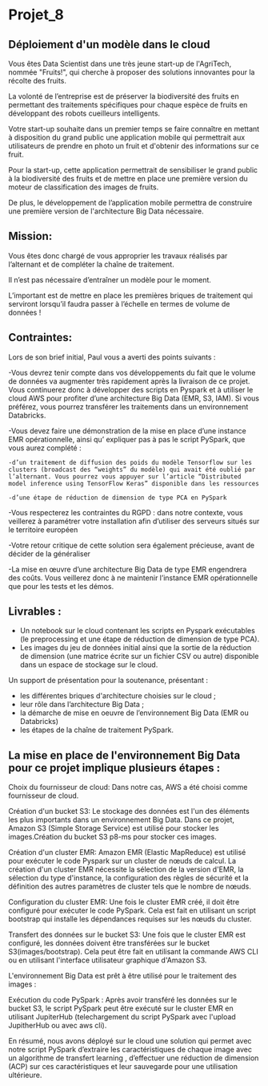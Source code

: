 # Projet_8
## Déploiement d'un modèle dans le cloud

Vous êtes Data Scientist dans une très jeune start-up de l'AgriTech, nommée  "Fruits!", qui cherche à proposer des solutions innovantes pour la récolte des fruits.

La volonté de l’entreprise est de préserver la biodiversité des fruits en permettant des traitements spécifiques pour chaque espèce de fruits en développant des robots cueilleurs intelligents.

Votre start-up souhaite dans un premier temps se faire connaître en mettant à disposition du grand public une application mobile qui permettrait aux utilisateurs de prendre en photo un fruit et d'obtenir des informations sur ce fruit.

Pour la start-up, cette application permettrait de sensibiliser le grand public à la biodiversité des fruits et de mettre en place une première version du moteur de classification des images de fruits.

De plus, le développement de l’application mobile permettra de construire une première version de l'architecture Big Data nécessaire.

## Mission:

Vous êtes donc chargé de vous approprier les travaux réalisés par l’alternant et de compléter la chaîne de traitement.

Il n’est pas nécessaire d’entraîner un modèle pour le moment.

L’important est de mettre en place les premières briques de traitement qui serviront lorsqu’il faudra passer à l’échelle en termes de volume de données !

## Contraintes:

Lors de son brief initial, Paul vous a averti des points suivants :

-Vous devrez tenir compte dans vos développements du fait que le volume de données va augmenter très rapidement après la livraison de ce projet. Vous continuerez donc à développer des scripts en Pyspark et à utiliser le cloud AWS pour profiter d’une architecture Big Data (EMR, S3, IAM). Si vous préférez, vous pourrez transférer les traitements dans un environnement Databricks.

-Vous devez faire une démonstration de la mise en place d’une instance EMR opérationnelle, ainsi qu’ expliquer pas à pas le script PySpark, que vous aurez complété : 

	-d’un traitement de diffusion des poids du modèle Tensorflow sur les clusters (broadcast des “weights” du modèle) qui avait été oublié par 	l’alternant. Vous pourrez vous appuyer sur l’article “Distributed model inference using TensorFlow Keras” disponible dans les ressources

	-d’une étape de réduction de dimension de type PCA en PySpark 

-Vous respecterez les contraintes du RGPD : dans notre contexte, vous veillerez à paramétrer votre installation afin d’utiliser des serveurs situés sur le territoire européen 

-Votre retour critique de cette solution sera également précieuse, avant de décider de la généraliser

-La mise en œuvre d’une architecture Big Data de type EMR engendrera des coûts. Vous veillerez donc à ne maintenir l’instance EMR opérationnelle que pour les tests et les démos.

## Livrables :

- Un notebook sur le cloud contenant les scripts en Pyspark exécutables (le preprocessing et une étape de réduction de dimension de type PCA).
- Les images du jeu de données initial ainsi que la sortie de la réduction de dimension (une matrice écrite sur un fichier CSV ou autre) disponible dans un espace de stockage sur le cloud.

Un support de présentation pour la soutenance, présentant :
- les différentes briques d'architecture choisies sur le cloud ;
- leur rôle dans l’architecture Big Data ;
- la démarche de mise en oeuvre de l’environnement Big Data (EMR ou Databricks)
- les étapes de la chaîne de traitement PySpark.

## La mise en place de l'environnement Big Data pour ce projet implique plusieurs étapes :

Choix du fournisseur de cloud: Dans notre cas, AWS a été choisi comme fournisseur de cloud.

Création d'un bucket S3: Le stockage des données est l'un des éléments les plus importants dans un environnement Big Data. Dans ce projet, Amazon S3 (Simple Storage Service) est utilisé pour stocker les images.Création du bucket S3 p8-ms pour stocker ces images.

Création d'un cluster EMR: Amazon EMR (Elastic MapReduce) est utilisé pour exécuter le code Pyspark sur un cluster de nœuds de calcul. La création d'un cluster EMR nécessite la sélection de la version d'EMR, la sélection du type d'instance, la configuration des règles de sécurité et la définition des autres paramètres de cluster tels que le nombre de nœuds.

Configuration du cluster EMR: Une fois le cluster EMR créé, il doit être configuré pour exécuter le code PySpark. Cela est fait en utilisant un script bootstrap qui installe les dépendances requises sur les nœuds du cluster.

Transfert des données sur le bucket S3: Une fois que le cluster EMR est configuré, les données doivent être transférées sur le bucket S3(images/bootstrap). Cela peut être fait en utilisant la commande AWS CLI ou en utilisant l'interface utilisateur graphique d'Amazon S3.

L'environnement Big Data est prêt à être utilisé pour le traitement des images :

Exécution du code PySpark : Après avoir transféré les données sur le bucket S3, le script PySpark peut être exécuté sur le cluster EMR en utilisant JupiterHub (telechargement du script PySpark avec l'upload JupitherHub ou avec aws cli).

En résumé, nous avons déployé sur le cloud une
solution qui permet avec notre script PySpark
d’extraire les caractéristiques de chaque image
avec un algorithme de transfert learning ,
d’effectuer une réduction de dimension (ACP)
sur ces caractéristiques et leur sauvegarde pour
une utilisation ultérieure.